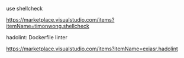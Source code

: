 use shellcheck

https://marketplace.visualstudio.com/items?itemName=timonwong.shellcheck

hadolint: Dockerfile linter

https://marketplace.visualstudio.com/items?itemName=exiasr.hadolint